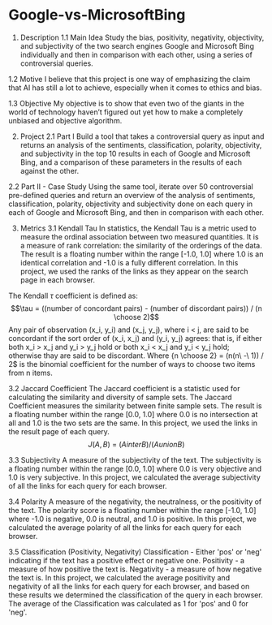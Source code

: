# Google-vs-MicrosoftBing

1. Description
1.1 Main Idea
Study the bias, positivity, negativity, objectivity, and subjectivity of the two search engines Google and Microsoft Bing individually and then in comparison with each other, using a series of controversial queries.

1.2 Motive
I believe that this project is one way of emphasizing the claim that AI has still a lot to achieve, especially when it comes to ethics and bias.

1.3 Objective
My objective is to show that even two of the giants in the world of technology haven’t figured out yet how to make a completely unbiased and objective algorithm.

2. Project
2.1 Part I
Build a tool that takes a controversial query as input and returns an analysis of the sentiments, classification, polarity, objectivity, and subjectivity in the top 10 results in each of Google and Microsoft Bing, and a comparison of these parameters in the results of each against the other.

2.2 Part II - Case Study
Using the same tool, iterate over 50 controversial pre-defined queries and return an overview of the analysis of sentiments, classification, polarity, objectivity and subjectivity done on each query in each of Google and Microsoft Bing, and then in comparison with each other.

3. Metrics
3.1 Kendall Tau
In statistics, the Kendall Tau is a metric used to measure the ordinal association between two measured quantities.
It is a measure of rank correlation: the similarity of the orderings of the data.
The result is a floating number within the range [-1.0, 1.0] where 1.0 is an identical correlation and -1.0 is a fully different correlation.
In this project, we used the ranks of the links as they appear on the search page in each browser.

The Kendall $\tau$ coefficient is defined as:
$$\tau = ((number of concordant pairs) - (number of discordant pairs)) / (n \choose 2)$$
Any pair of observation (x_i, y_i) and (x_j, y_j), where i < j, are said to be concordant if the sort order of (x_i, x_j) and (y_i, y_j) agrees:
that is, if either both x_i > x_j and y_i > y_j hold or both x_i < x_j and y_i < y_j hold; otherwise thay are said to be discordant.
Where {n \choose 2} = (n(n\ -\ 1)) / 2$ is the binomial coefficient for the number of ways to choose two items from n items.

3.2 Jaccard Coefficient
The Jaccard coefficient is a statistic used for calculating the similarity and diversity of sample sets. The Jaccard Coefficient measures the similarity between finite sample sets.
The result is a floating number within the range [0.0, 1.0] where 0.0 is no intersection at all and 1.0 is the two sets are the same.
In this project, we used the links in the result page of each query.
$$J(A, B)\ =\ (A inter B) / (A union B)$$

3.3 Subjectivity
A measure of the subjectivity of the text.
The subjectivity is a floating number within the range [0.0, 1.0] where 0.0 is very objective and 1.0 is very subjective.
In this project, we calculated the average subjectivity of all the links for each query for each browser.

3.4 Polarity
A measure of the negativity, the neutralness, or the positivity of the text.
The polarity score is a floating number within the range [-1.0, 1.0] where -1.0 is negative, 0.0 is neutral, and 1.0 is positive.
In this project, we calculated the average polarity of all the links for each query for each browser.

3.5 Classification (Positivity, Negativity)
Classification - Either 'pos' or 'neg' indicating if the text has a positive effect or negative one.
Positivity - a measure of how positive the text is.
Negativity - a measure of how negative the text is.
In this project, we calculated the average positivity and negativity of all the links for each query for each browser, and based on these results we determined the classification of the query in each browser.
The average of the Classification was calculated as 1 for 'pos' and 0 for 'neg'.
